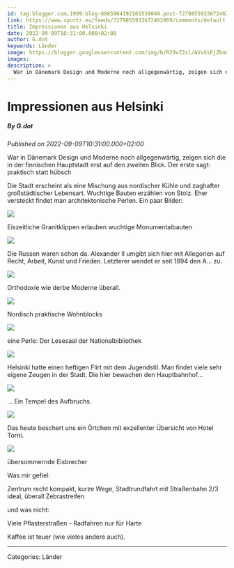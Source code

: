 ```yaml
---
id: tag:blogger.com,1999:blog-8885964192161538040.post-7279855933672462069
link: https://www.spurtr.eu/feeds/7279855933672462069/comments/default
title: Impressionen aus Helsinki
date: 2022-09-09T10:31:00.000+02:00
author: G.dot
keywords: Länder
image: https://blogger.googleusercontent.com/img/b/R29vZ2xl/AVvXsEjZboOJeWyq5ThSO9JQ6sfQrZ3WSg-eZ6sDdK99t5RWt6GRxY7YE0Awq63KQDSS5PN2grwOrUhN_zK-tvjeY0hPEtuV79Kuq7ZllzxtG7_FFj9fkrZvY8fz4v4ctUyiy4Pu6UvcO42v5lM/s72-c/1662706044906403-0.png
images: 
description: >
  War in Dänemark Design und Moderne noch allgegenwärtig, zeigen sich die in der finnischen Hauptstadt erst auf den zweiten Blick. Der erste sagt: praktisch statt hübschDie Stadt erscheint als eine Mischung aus nordischer Kühle und zaghafter großstädtischer Lebensart. Wuchtige Bauten erzählen von Stolz. Eher versteckt findet man architektonische Perlen. Ein
---
```

# Impressionen aus Helsinki
##### By G.dot
_Published on 2022-09-09T10:31:00.000+02:00_

War in Dänemark Design und Moderne noch allgegenwärtig, zeigen sich die in der finnischen Hauptstadt erst auf den zweiten Blick. Der erste sagt: praktisch statt hübsch

  

Die Stadt erscheint als eine Mischung aus nordischer Kühle und zaghafter großstädtischer Lebensart. Wuchtige Bauten erzählen von Stolz. Eher versteckt findet man architektonische Perlen. Ein paar Bilder:

  

[![](pics/1662706044906403-0.png)](pics/1662706044906403-0.png)

Eiszeitliche Granitklippen erlauben wuchtige Monumentalbauten

  

[![](pics/1662706041705498-1.png)](pics/1662706041705498-1.png)

Die Russen waren schon da. Alexander II umgibt sich hier mit Allegorien auf Recht, Arbeit, Kunst und Frieden. Letzterer wendet er seit 1894 den A... zu. 

  

[![](pics/1662712282655749-0.png)](pics/1662712282655749-0.png)

Orthodoxie wie derbe Moderne überall.

  

[![](pics/1662712279359605-1.png)](pics/1662712279359605-1.png)

Nordisch praktische Wohnblocks

  

[![](pics/1662712275790574-2.png)](pics/1662712275790574-2.png)

eine Perle: Der Lesesaal der Nationalbibliothek

  

[![](pics/1662712272369242-3.png)](pics/1662712272369242-3.png)

Helsinki hatte einen heftigen Flirt mit dem Jugendstil. Man findet viele sehr eigene Zeugen in der Stadt. Die hier bewachen den Hauptbahnhof...  

[![](pics/1662712268833400-4.png)](pics/1662712268833400-4.png)

... Ein Tempel des Aufbruchs.

  

  

[![](pics/1662712265299797-5.png)](pics/1662712265299797-5.png)

Das heute beschert uns ein Örtchen mit exzellenter Übersicht von Hotel Torni.

  

[![](pics/1662712261576148-6.png)](pics/1662712261576148-6.png)

übersommernde Eisbrecher

  

Was mir gefiel:

Zentrum recht kompakt, kurze Wege, Stadtrundfahrt mit Straßenbahn 2/3 ideal, überall Zebrastreifen

und was nicht:

Viele Pflasterstraßen - Radfahren nur für Harte

Kaffee ist teuer (wie vieles andere auch).

---
Categories: Länder